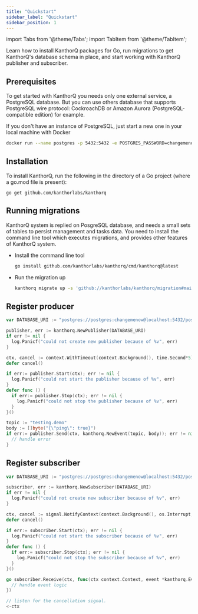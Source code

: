```yaml
---
title: "Quickstart"
sidebar_label: "Quickstart"
sidebar_position: 1
---
```


import Tabs from '@theme/Tabs';
import TabItem from '@theme/TabItem';

Learn how to install KanthorQ packages for Go, run migrations to get KanthorQ's database schema in place, and start working with KanthorQ publisher and subscriber.

## Prerequisites

To get started with KanthorQ you needs only one external service, a PostgreSQL database. But you can use others database that supports PostgreSQL wire protocol: CockroachDB or Amazon Aurora (PostgreSQL-compatible edition) for example.

If you don't have an instance of PostgreSQL, just start a new one in your local machine with Docker

```bash
docker run --name postgres -p 5432:5432 -e POSTGRES_PASSWORD=changemenow -d postgres:16
```

## Installation

To install KanthorQ, run the following in the directory of a Go project (where a go.mod file is present):

```
go get github.com/kanthorlabs/kanthorq
```

## Running migrations

KanthorQ system is replied on PosgreSQL database, and needs a small sets of tables to persist management and tasks data. You need to install the command line tool which executes migrations, and provides other features of KanthorQ system.

- Install the command line tool

  ```bash
  go install github.com/kanthorlabs/kanthorq/cmd/kanthorq@latest
  ```

- Run the migration up

  ```bash
  kanthorq migrate up -s 'github://kanthorlabs/kanthorq/migration#main' -d 'postgres://postgres:changemenow@localhost:5432/postgres?sslmode=disable'
  ```

## Register producer

```go
var DATABASE_URI := "postgres://postgres:changemenow@localhost:5432/postgres?sslmode=disable"

publisher, err := kanthorq.NewPublisher(DATABASE_URI)
if err != nil {
  log.Panicf("could not create new publisher because of %v", err)
}

ctx, cancel := context.WithTimeout(context.Background(), time.Second*5)
defer cancel()

if err:= publisher.Start(ctx); err != nil {
  log.Panicf("could not start the publisher because of %v", err)
}
defer func () {
  if err:= publisher.Stop(ctx); err != nil {
    log.Panicf("could not stop the publisher because of %v", err)
  }
}()

topic := "testing.demo"
body := []byte("{\"ping\": true}")
if err:= publisher.Send(ctx, kanthorq.NewEvent(topic, body)); err != nil {
  // handle error
}
```

## Register subscriber

```go
var DATABASE_URI := "postgres://postgres:changemenow@localhost:5432/postgres?sslmode=disable"

subscriber, err := kanthorq.NewSubscriber(DATABASE_URI)
if err != nil {
  log.Panicf("could not create new subscriber because of %v", err)
}

ctx, cancel := signal.NotifyContext(context.Background(), os.Interrupt, syscall.SIGINT, syscall.SIGTERM)
defer cancel()

if err:= subscriber.Start(ctx); err != nil {
  log.Panicf("could not start the subscriber because of %v", err)
}
defer func () {
  if err:= subscriber.Stop(ctx); err != nil {
    log.Panicf("could not stop the subscriber because of %v", err)
  }
}()

go subscriber.Receive(ctx, func(ctx context.Context, event *kanthorq.Event) error {
  // handle event logic
})

// listen for the cancellation signal.
<-ctx
```
